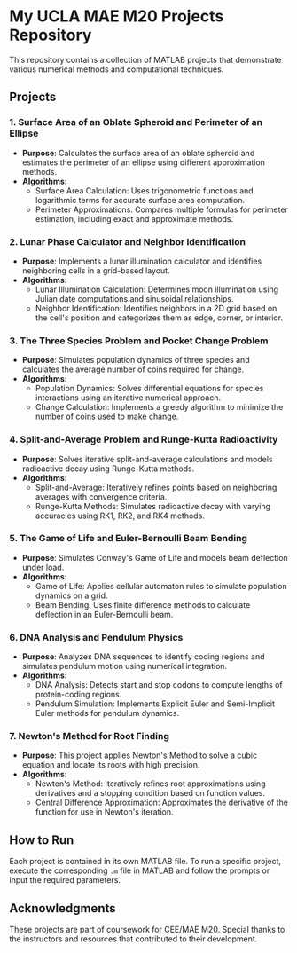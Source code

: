 # My UCLA MAE M20 Projects Repository

This repository contains a collection of MATLAB projects that demonstrate various numerical methods and computational techniques.

## Projects

### 1. **Surface Area of an Oblate Spheroid and Perimeter of an Ellipse**
   - **Purpose**: Calculates the surface area of an oblate spheroid and estimates the perimeter of an ellipse using different approximation methods.
   - **Algorithms**:
     - Surface Area Calculation: Uses trigonometric functions and logarithmic terms for accurate surface area computation.
     - Perimeter Approximations: Compares multiple formulas for perimeter estimation, including exact and approximate methods.

### 2. **Lunar Phase Calculator and Neighbor Identification**
   - **Purpose**: Implements a lunar illumination calculator and identifies neighboring cells in a grid-based layout.
   - **Algorithms**:
     - Lunar Illumination Calculation: Determines moon illumination using Julian date computations and sinusoidal relationships.
     - Neighbor Identification: Identifies neighbors in a 2D grid based on the cell's position and categorizes them as edge, corner, or interior.

### 3. **The Three Species Problem and Pocket Change Problem**
   - **Purpose**: Simulates population dynamics of three species and calculates the average number of coins required for change.
   - **Algorithms**:
     - Population Dynamics: Solves differential equations for species interactions using an iterative numerical approach.
     - Change Calculation: Implements a greedy algorithm to minimize the number of coins used to make change.

### 4. **Split-and-Average Problem and Runge-Kutta Radioactivity**
   - **Purpose**: Solves iterative split-and-average calculations and models radioactive decay using Runge-Kutta methods.
   - **Algorithms**:
     - Split-and-Average: Iteratively refines points based on neighboring averages with convergence criteria.
     - Runge-Kutta Methods: Simulates radioactive decay with varying accuracies using RK1, RK2, and RK4 methods.

### 5. **The Game of Life and Euler-Bernoulli Beam Bending**
   - **Purpose**: Simulates Conway's Game of Life and models beam deflection under load.
   - **Algorithms**:
     - Game of Life: Applies cellular automaton rules to simulate population dynamics on a grid.
     - Beam Bending: Uses finite difference methods to calculate deflection in an Euler-Bernoulli beam.

### 6. **DNA Analysis and Pendulum Physics**
   - **Purpose**: Analyzes DNA sequences to identify coding regions and simulates pendulum motion using numerical integration.
   - **Algorithms**:
     - DNA Analysis: Detects start and stop codons to compute lengths of protein-coding regions.
     - Pendulum Simulation: Implements Explicit Euler and Semi-Implicit Euler methods for pendulum dynamics.

### 7. **Newton's Method for Root Finding**
   - **Purpose**: This project applies Newton's Method to solve a cubic equation and locate its roots with high precision.
   - **Algorithms**:
     - Newton's Method: Iteratively refines root approximations using derivatives and a stopping condition based on function values.
     - Central Difference Approximation: Approximates the derivative of the function for use in Newton's iteration.

## How to Run

Each project is contained in its own MATLAB file. To run a specific project, execute the corresponding `.m` file in MATLAB and follow the prompts or input the required parameters.

## Acknowledgments

These projects are part of coursework for CEE/MAE M20. Special thanks to the instructors and resources that contributed to their development.
